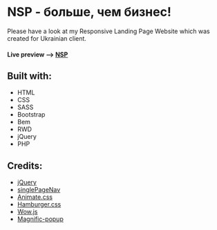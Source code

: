 # NSP - больше, чем бизнес!
Please have a look at my Responsive Landing Page Website which was created for Ukrainian client.

#### Live preview --> [NSP](http://nsp.ihorlobanov.info/)

## Built with:

* HTML 
* CSS
* SASS
* Bootstrap
* Bem
* RWD
* jQuery
* PHP

## Credits:

- [jQuery](http://jquery.com/)
- [singlePageNav](https://github.com/ChrisWojcik/single-page-nav)
- [Animate.css](https://daneden.github.io/animate.css/)
- [Hamburger.css](https://jonsuh.com/hamburgers/)
- [Wow.js](https://wowjs.uk)
- [Magnific-popup](https://dimsemenov.com/plugins/magnific-popup/)
 
